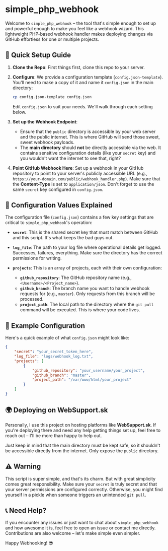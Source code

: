 # simple_php_webhook

Welcome to `simple_php_webhook` – the tool that's simple enough to set up and powerful enough to make you feel like a webhook wizard. This lightweight PHP-based webhook handler makes deploying changes via GitHub effortless for one or multiple projects.

## 🚀 Quick Setup Guide

1. **Clone the Repo**: First things first, clone this repo to your server.

2. **Configure**: We provide a configuration template (`config.json-template`). You'll need to make a copy of it and name it `config.json` in the main directory:
   ```sh
   cp config.json-template config.json
   ```
   Edit `config.json` to suit your needs. We'll walk through each setting below.

3. **Set up the Webhook Endpoint**:
   - Ensure that the `public` directory is accessible by your web server and the public internet. This is where GitHub will send those sweet, sweet webhook payloads.
   - The **main directory** should **not** be directly accessible via the web. It contains sensitive configuration details (like your `secret` key) and you wouldn't want the internet to see that, right?

4. **Point GitHub Webhook Here**: Set up a webhook in your GitHub repository to point to your server's publicly accessible URL (e.g., `https://your-domain.com/public/webhook_handler.php`). Make sure that the **Content-Type** is set to `application/json`. Don't forget to use the same `secret` key configured in `config.json`.

## 🔧 Configuration Values Explained

The configuration file (`config.json`) contains a few key settings that are critical to `simple_php_webhook`'s operation:

- **`secret`**: This is the shared secret key that must match between GitHub and this script. It's what keeps the bad guys out.

- **`log_file`**: The path to your log file where operational details get logged. Successes, failures, everything. Make sure the directory has the correct permissions for writing.

- **`projects`**: This is an array of projects, each with their own configuration:
  - **`github_repository`**: The GitHub repository name (e.g., `<Username>/<Project_name>`).
  - **`github_branch`**: The branch name you want to handle webhook requests for (e.g., `master`). Only requests from this branch will be processed.
  - **`project_path`**: The local path to the directory where the `git pull` command will be executed. This is where your code lives.

## 📝 Example Configuration

Here's a quick example of what `config.json` might look like:

```json
{
    "secret": "your_secret_token_here",
    "log_file": "logs/webhook_log.txt",
    "projects": [
        {
            "github_repository": "your_username/your_project",
            "github_branch": "master",
            "project_path": "/var/www/html/your_project"
        }
    ]
}
```

## 🌍 Deploying on WebSupport.sk

Personally, I use this project on hosting platforms like **WebSupport.sk**. If you're deploying there and need any help getting things set up, feel free to reach out – I'll be more than happy to help out.

Just keep in mind that the main directory must be kept safe, so it shouldn't be accessible directly from the internet. Only expose the `public` directory.

## ⚠️ Warning

This script is super simple, and that's its charm. But with great simplicity comes great responsibility. Make sure your `secret` is truly secret and that your server permissions are configured correctly. Otherwise, you might find yourself in a pickle when someone triggers an unintended `git pull`.

## 📞 Need Help?

If you encounter any issues or just want to chat about `simple_php_webhook` and how awesome it is, feel free to open an issue or contact me directly. Contributions are also welcome – let's make simple even simpler.

Happy Webhooking! 😎
